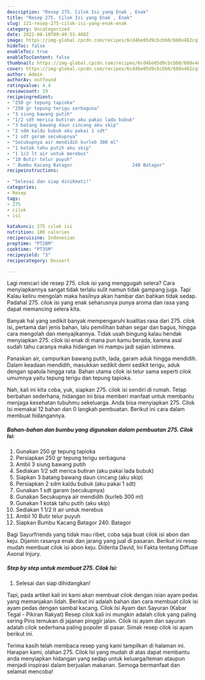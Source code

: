 ```yaml
---
description: "Resep 275. Cilok Isi yang Enak , Enak"
title: "Resep 275. Cilok Isi yang Enak , Enak"
slug: 121-resep-275-cilok-isi-yang-enak-enak
category: Uncategorized
date: 2022-08-10T09:49:53.408Z
image: https://img-global.cpcdn.com/recipes/6cd4be05d9cbcbb0/680x482cq70/275-cilok-isi-foto-resep-utama.jpg
hideToc: false
enableToc: true
enableTocContent: false
thumbnail: https://img-global.cpcdn.com/recipes/6cd4be05d9cbcbb0/680x482cq70/275-cilok-isi-foto-resep-utama.jpg
cover: https://img-global.cpcdn.com/recipes/6cd4be05d9cbcbb0/680x482cq70/275-cilok-isi-foto-resep-utama.jpg
author: Admin
authorAv: notfound
ratingvalue: 4.4
reviewcount: 19
recipeingredient:
- "250 gr tepung tapioka"
- "250 gr tepung terigu serbaguna"
- "3 siung bawang putih"
- "1/2 sdt merica butiran aku pakai lada bubuk"
- "3 batang bawang daun cincang aku skip"
- "2 sdm kaldu bubuk aku pakai 1 sdt"
- "1 sdt garam secukupnya"
- "Secukupnya air mendidih kurleb 300 ml"
- "1 kotak tahu putih aku skip"
- "1 1/2 lt air untuk merebus"
- "10 Butir telur puyuh"
- " Bumbu Kacang Batagor                      240 Batagor"
recipeinstructions:

- "Selesai dan siap dinikmati!"
categories:
- Resep
tags:
- 275
- cilok
- isi

katakunci: 275 cilok isi 
nutrition: 180 calories
recipecuisine: Indonesian
preptime: "PT20M"
cooktime: "PT35M"
recipeyield: "3"
recipecategory: Dessert

---
```



Lagi mencari ide resep 275. cilok isi yang menggugah selera? Cara menyiapkannya sangat tidak terlalu sulit namun tidak gampang juga. Tapi Kalau keliru mengolah maka hasilnya akan hambar dan bahkan tidak sedap. Padahal 275. cilok isi yang enak seharusnya punya aroma dan rasa yang dapat memancing selera kita.


Banyak hal yang sedikit banyak mempengaruhi kualitas rasa dari 275. cilok isi, pertama dari jenis bahan, lalu pemilihan bahan segar dan bagus, hingga cara mengolah dan menyajikannya. Tidak usah bingung kalau hendak menyiapkan 275. cilok isi enak di mana pun kamu berada, karena asal sudah tahu caranya maka hidangan ini mampu jadi sajian istimewa.

Panaskan air, campurkan bawang putih, lada, garam aduk hingga mendidih. Dalam keadaan mendidih, masukkan sedikit demi sedikit terigu, aduk dengan spatula hingga rata. Bahan utama cilok isi telur sama seperti cilok umumnya yaitu tepung terigu dan tepung tapioka.


Nah, kali ini kita coba, yuk, siapkan 275. cilok isi sendiri di rumah. Tetap berbahan sederhana, hidangan ini bisa memberi manfaat untuk membantu menjaga kesehatan tubuhmu sekeluarga. Anda bisa menyiapkan 275. Cilok Isi memakai 12 bahan dan 0 langkah pembuatan. Berikut ini cara dalam membuat hidangannya.

<!--inarticleads1-->

##### Bahan-bahan dan bumbu yang digunakan dalam pembuatan 275. Cilok Isi:

1. Gunakan 250 gr tepung tapioka
1. Persiapkan 250 gr tepung terigu serbaguna
1. Ambil 3 siung bawang putih
1. Sediakan 1/2 sdt merica butiran (aku pakai lada bubuk)
1. Siapkan 3 batang bawang daun cincang (aku skip)
1. Persiapkan 2 sdm kaldu bubuk (aku pakai 1 sdt)
1. Gunakan 1 sdt garam (secukupnya)
1. Gunakan Secukupnya air mendidih (kurleb 300 ml)
1. Gunakan 1 kotak tahu putih (aku skip)
1. Sediakan 1 1/2 lt air untuk merebus
1. Ambil 10 Butir telur puyuh
1. Siapkan  Bumbu Kacang Batagor                      240. Batagor


Bagi Sayurfriends yang tidak mau ribet, coba saja buat cilok isi abon dan keju. Dijamin rasanya enak dan jarang yang jual di pasaran. Berikut ini resep mudah membuat cilok isi abon keju. Diderita David, Ini Fakta tentang Diffuse Axonal Injury. 

<!--inarticleads2-->

##### Step by step untuk membuat 275. Cilok Isi:


1. Selesai dan siap dihidangkan!

Tapi, pada artikel kali ini kami akan membuat cilok dengan isian ayam pedas yang memanjakan lidah. Berikut ini adalah bahan dan cara membuat cilok isi ayam pedas dengan sambal kacang. Cilok Isi Ayam dan Sayuran (Kabar Tegal - Pikiran Rakyat) Resep cilok kali ini mungkin adalah cilok yang paling sering Pins temukan di jajanan pinggir jalan. Cilok isi ayam dan sayuran adalah cilok sederhana paling populer di pasar. Simak resep cilok isi ayam berikut ini. 

Terima kasih telah membaca resep yang kami tampilkan di halaman ini. Harapan kami, olahan 275. Cilok Isi yang mudah di atas dapat membantu anda menyiapkan hidangan yang sedap untuk keluarga/teman ataupun menjadi inspirasi dalam berjualan makanan. Semoga bermanfaat dan selamat mencoba!
